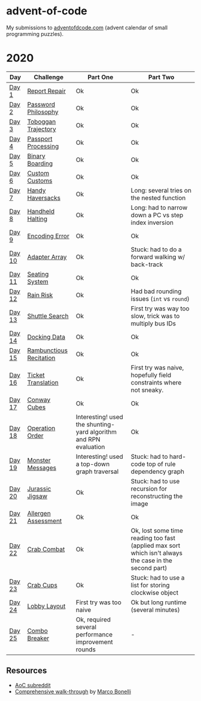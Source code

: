 # advent-of-code

My submissions to [adventofdcode.com](https://adventofcode.com/) (advent calendar of small programming puzzles).

# 2020

Day | Challenge | Part One | Part Two
--- | --- | --- | ---
[Day 1](./day-1) | [Report Repair](./day-1/README.md) | Ok | Ok
[Day 2](./day-2) | [Password Philosophy](./day-2/README.md) | Ok | Ok
[Day 3](./day-3) | [Toboggan Trajectory](./day-3/README.md) | Ok | Ok
[Day 4](./day-4) | [Passport Processing](./day-4/README.md) | Ok | Ok
[Day 5](./day-5) | [Binary Boarding](./day-5/README.md) | Ok | Ok
[Day 6](./day-6) | [Custom Customs](./day-6/README.md) | Ok | Ok
[Day 7](./day-7) | [Handy Haversacks](./day-7/README.md) | Ok | Long: several tries on the nested function
[Day 8](./day-8) | [Handheld Halting](./day-8/README.md) | Ok | Long: had to narrow down a PC vs step index inversion
[Day 9](./day-9) | [Encoding Error](./day-9/README.md) | Ok | Ok
[Day 10](./day-10) | [Adapter Array](./day-10/README.md) | Ok | Stuck: had to do a forward walking w/ back-track
[Day 11](./day-11) | [Seating System](./day-11/README.md) | Ok | Ok
[Day 12](./day-12) | [Rain Risk](./day-12/README.md) | Ok | Had bad rounding issues (``int`` vs ``round``)
[Day 13](./day-13) | [Shuttle Search](./day-13/README.md) | Ok | First try was way too slow, trick was to multiply bus IDs
[Day 14](./day-14) | [Docking Data](./day-14/README.md) | Ok | Ok
[Day 15](./day-15) | [Rambunctious Recitation](./day-15/README.md) | Ok | Ok
[Day 16](./day-16) | [Ticket Translation](./day-16/README.md) | Ok | First try was naive, hopefully field constraints where not sneaky. 
[Day 17](./day-17) | [Conway Cubes](./day-17/README.md) | Ok | Ok
[Day 18](./day-18) | [Operation Order](./day-18/README.md) | Interesting! used the shunting-yard algorithm and RPN evaluation | Ok
[Day 19](./day-19) | [Monster Messages](./day-19/README.md) | Interesting! used a top-down graph traversal | Stuck: had to hard-code top of rule dependency graph 
[Day 20](./day-20) | [Jurassic Jigsaw](./day-20/README.md) | Ok | Stuck: had to use recursion for reconstructing the image
[Day 21](./day-21) | [Allergen Assessment](./day-21/README.md) | Ok | Ok
[Day 22](./day-22) | [Crab Combat](./day-22/README.md) | Ok | Ok, lost some time reading too fast (applied max sort which isn't always the case in the second part)
[Day 23](./day-23) | [Crab Cups](./day-23/README.md) | Ok | Stuck: had to use a list for storing clockwise object
[Day 24](./day-24) | [Lobby Layout](./day-24/README.md) | First try was too naive | Ok but long runtime (several minutes)
[Day 25](./day-25) | [Combo Breaker](./day-25/README.md) | Ok, required several performance improvement rounds | -

## Resources

* [AoC subreddit](https://www.reddit.com/r/adventofcode/)
* [Comprehensive walk-through](https://github.com/mebeim/aoc/blob/master/2020/README.md) by [Marco Bonelli](https://github.com/mebeim)
